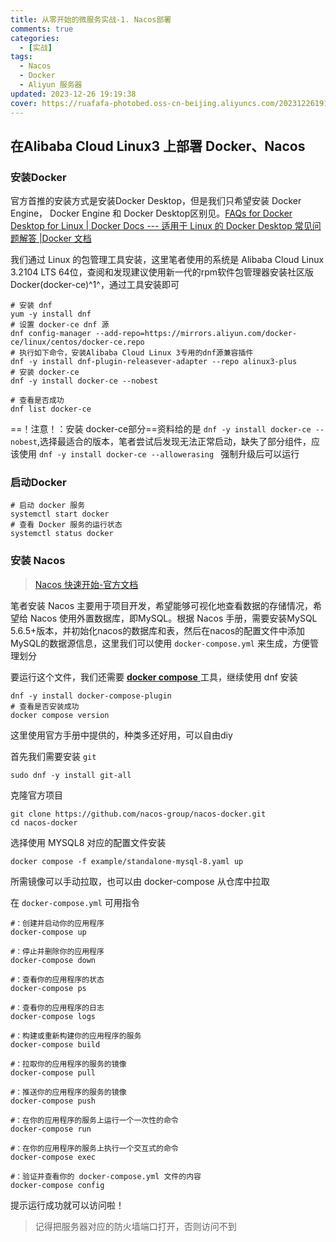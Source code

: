 ```yaml
---
title: 从零开始的微服务实战-1. Nacos部署
comments: true
categories: 
  - [实战]
tags: 
  - Nacos
  - Docker
  - Aliyun 服务器
updated: 2023-12-26 19:19:38
cover: https://ruafafa-photobed.oss-cn-beijing.aliyuncs.com/202312261919952.png
---
```

## 在Alibaba Cloud Linux3 上部署 Docker、Nacos
### 安装Docker

官方首推的安装方式是安装Docker Desktop，但是我们只希望安装 Docker Engine， Docker Engine 和 Docker Desktop区别见。[FAQs for Docker Desktop for Linux | Docker Docs --- 适用于 Linux 的 Docker Desktop 常见问题解答 |Docker 文档](https://docs.docker.com/desktop/faqs/linuxfaqs/#what-is-the-difference-between-docker-desktop-for-linux-and-docker-engine)

我们通过 Linux 的包管理工具安装，这里笔者使用的系统是 Alibaba Cloud Linux 3.2104 LTS 64位，查阅和发现建议使用新一代的rpm软件包管理器安装社区版Docker(docker-ce)^1^，通过工具安装即可

```shell
# 安装 dnf
yum -y install dnf
# 设置 docker-ce dnf 源
dnf config-manager --add-repo=https://mirrors.aliyun.com/docker-ce/linux/centos/docker-ce.repo
# 执行如下命令，安装Alibaba Cloud Linux 3专用的dnf源兼容插件
dnf -y install dnf-plugin-releasever-adapter --repo alinux3-plus
# 安装 docker-ce 
dnf -y install docker-ce --nobest

# 查看是否成功
dnf list docker-ce

```

==！注意！：安装 docker-ce部分==资料给的是 `dnf -y install docker-ce --nobest`,选择最适合的版本，笔者尝试后发现无法正常启动，缺失了部分组件，应该使用 `dnf -y install docker-ce --allowerasing ` 强制升级后可以运行

[^1]: [部署并使用Docker（Alibaba Cloud Linux 3）-阿里云开发者社区 (aliyun.com)](https://developer.aliyun.com/article/1328603)



### 启动Docker

```shell
# 启动 docker 服务
systemctl start docker
# 查看 Docker 服务的运行状态
systemctl status docker
```



### 安装 Nacos

> [Nacos 快速开始-官方文档](https://nacos.io/zh-cn/docs/quick-start.html)

笔者安装 Nacos 主要用于项目开发，希望能够可视化地查看数据的存储情况，希望给 Nacos 使用外置数据库，即MySQL。根据 Nacos 手册，需要安装MySQL 5.6.5+版本，并初始化nacos的数据库和表，然后在nacos的配置文件中添加MySQL的数据源信息，这里我们可以使用 `docker-compose.yml` 来生成，方便管理划分

要运行这个文件，我们还需要 [**docker compose** ](https://docs.docker.com/compose/)工具，继续使用 dnf 安装

```shell
dnf -y install docker-compose-plugin
# 查看是否安装成功
docker compose version
```

这里使用官方手册中提供的，种类多还好用，可以自由diy

首先我们需要安装 `git`

```shell
sudo dnf -y install git-all
```

克隆官方项目

```shell
git clone https://github.com/nacos-group/nacos-docker.git
cd nacos-docker
```

选择使用 MYSQL8 对应的配置文件安装

```shell
docker compose -f example/standalone-mysql-8.yaml up
```

所需镜像可以手动拉取，也可以由 docker-compose 从仓库中拉取

在 `docker-compose.yml` 可用指令

```shell
#：创建并启动你的应用程序
docker-compose up

#：停止并删除你的应用程序
docker-compose down

#：查看你的应用程序的状态
docker-compose ps

#：查看你的应用程序的日志
docker-compose logs

#：构建或重新构建你的应用程序的服务
docker-compose build

#：拉取你的应用程序的服务的镜像
docker-compose pull

#：推送你的应用程序的服务的镜像
docker-compose push

#：在你的应用程序的服务上运行一个一次性的命令
docker-compose run

#：在你的应用程序的服务上执行一个交互式的命令
docker-compose exec

#：验证并查看你的 docker-compose.yml 文件的内容
docker-compose config
```

  提示运行成功就可以访问啦！

> 记得把服务器对应的防火墙端口打开，否则访问不到